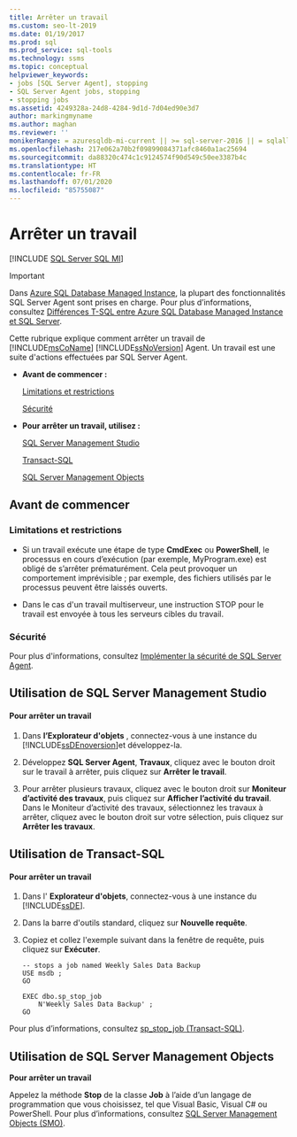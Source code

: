 ```yaml
---
title: Arrêter un travail
ms.custom: seo-lt-2019
ms.date: 01/19/2017
ms.prod: sql
ms.prod_service: sql-tools
ms.technology: ssms
ms.topic: conceptual
helpviewer_keywords:
- jobs [SQL Server Agent], stopping
- SQL Server Agent jobs, stopping
- stopping jobs
ms.assetid: 4249328a-24d8-4284-9d1d-7d04ed90e3d7
author: markingmyname
ms.author: maghan
ms.reviewer: ''
monikerRange: = azuresqldb-mi-current || >= sql-server-2016 || = sqlallproducts-allversions
ms.openlocfilehash: 217e062a70b2f09899084371afc8460a1ac25694
ms.sourcegitcommit: da88320c474c1c9124574f90d549c50ee3387b4c
ms.translationtype: HT
ms.contentlocale: fr-FR
ms.lasthandoff: 07/01/2020
ms.locfileid: "85755087"
---
```

# <a name="stop-a-job"></a>Arrêter un travail
[!INCLUDE [SQL Server SQL MI](../../includes/applies-to-version/sql-asdbmi.md)]

> [!IMPORTANT]  
> Dans [Azure SQL Database Managed Instance](https://docs.microsoft.com/azure/sql-database/sql-database-managed-instance), la plupart des fonctionnalités SQL Server Agent sont prises en charge. Pour plus d’informations, consultez [Différences T-SQL entre Azure SQL Database Managed Instance et SQL Server](https://docs.microsoft.com/azure/sql-database/sql-database-managed-instance-transact-sql-information#sql-server-agent).

Cette rubrique explique comment arrêter un travail de [!INCLUDE[msCoName](../../includes/msconame_md.md)] [!INCLUDE[ssNoVersion](../../includes/ssnoversion-md.md)] Agent. Un travail est une suite d'actions effectuées par SQL Server Agent.  
  
-   **Avant de commencer :**  
  
    [Limitations et restrictions](#Restrictions)  
  
    [Sécurité](#Security)  
  
-   **Pour arrêter un travail, utilisez :**  
  
    [SQL Server Management Studio](#SSMS)  
  
    [Transact-SQL](#TSQL)  
  
    [SQL Server Management Objects](#SMO)  
  
## <a name="before-you-begin"></a><a name="BeforeYouBegin"></a>Avant de commencer  
  
### <a name="limitations-and-restrictions"></a><a name="Restrictions"></a>Limitations et restrictions  
  
-   Si un travail exécute une étape de type **CmdExec** ou **PowerShell**, le processus en cours d’exécution (par exemple, MyProgram.exe) est obligé de s’arrêter prématurément. Cela peut provoquer un comportement imprévisible ; par exemple, des fichiers utilisés par le processus peuvent être laissés ouverts.  
  
-   Dans le cas d'un travail multiserveur, une instruction STOP pour le travail est envoyée à tous les serveurs cibles du travail.  
  
### <a name="security"></a><a name="Security"></a>Sécurité  
Pour plus d'informations, consultez [Implémenter la sécurité de SQL Server Agent](../../ssms/agent/implement-sql-server-agent-security.md).  
  
## <a name="using-sql-server-management-studio"></a><a name="SSMS"></a>Utilisation de SQL Server Management Studio  
  
#### <a name="to-stop-a-job"></a>Pour arrêter un travail  
  
1.  Dans **l’Explorateur d'objets** , connectez-vous à une instance du [!INCLUDE[ssDEnoversion](../../includes/ssdenoversion_md.md)]et développez-la.  
  
2.  Développez **SQL Server Agent**, **Travaux**, cliquez avec le bouton droit sur le travail à arrêter, puis cliquez sur **Arrêter le travail**.  
  
3.  Pour arrêter plusieurs travaux, cliquez avec le bouton droit sur **Moniteur d’activité des travaux**, puis cliquez sur **Afficher l’activité du travail**. Dans le Moniteur d’activité des travaux, sélectionnez les travaux à arrêter, cliquez avec le bouton droit sur votre sélection, puis cliquez sur **Arrêter les travaux**.  
  
## <a name="using-transact-sql"></a><a name="TSQL"></a>Utilisation de Transact-SQL  
  
#### <a name="to-stop-a-job"></a>Pour arrêter un travail  
  
1.  Dans l' **Explorateur d'objets**, connectez-vous à une instance du [!INCLUDE[ssDE](../../includes/ssde_md.md)].  
  
2.  Dans la barre d'outils standard, cliquez sur **Nouvelle requête**.  
  
3.  Copiez et collez l'exemple suivant dans la fenêtre de requête, puis cliquez sur **Exécuter**.  
  
    ```  
    -- stops a job named Weekly Sales Data Backup  
    USE msdb ;  
    GO  
  
    EXEC dbo.sp_stop_job  
        N'Weekly Sales Data Backup' ;  
    GO  
    ```  
  
Pour plus d’informations, consultez [sp_stop_job (Transact-SQL)](https://msdn.microsoft.com/64b4cc75-99a0-421e-b418-94e37595bbb0).  
  
## <a name="using-sql-server-management-objects"></a><a name="SMO"></a>Utilisation de SQL Server Management Objects  
**Pour arrêter un travail**  
  
Appelez la méthode **Stop** de la classe **Job** à l’aide d’un langage de programmation que vous choisissez, tel que Visual Basic, Visual C# ou PowerShell. Pour plus d’informations, consultez [SQL Server Management Objects (SMO)](https://msdn.microsoft.com/library/ms162169.aspx).  
  
